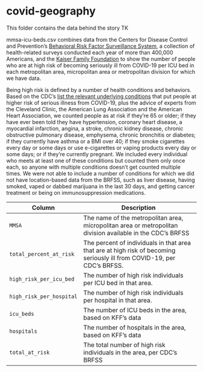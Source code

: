 # covid-geography

This folder contains the data behind the story TK

mmsa-icu-beds.csv combines data from the Centers for Disease Control and Prevention’s [Behavioral Risk Factor Surveillance System](https://www.cdc.gov/brfss/smart/smart_2017.html), a collection of health-related surveys conducted each year of more than 400,000 Americans, and the [Kaiser Family Foundation](https://khn.org/news/as-coronavirus-spreads-widely-millions-of-older-americans-live-in-counties-with-no-icu-beds/#lookup) to show the number of people who are at high risk of becoming seriously ill from COVID-19 per ICU bed in each metropolitan area, micropolitan area or metropolitan division for which we have data.

Being high risk is defined by a number of health conditions and behaviors. Based on the CDC’s [list the relevant underlying conditions](https://www.cdc.gov/coronavirus/2019-ncov/need-extra-precautions/people-at-higher-risk.html?CDC_AA_refVal=https%3A%2F%2Fwww.cdc.gov%2Fcoronavirus%2F2019-ncov%2Fspecific-groups%2Fpeople-at-higher-risk.html) that put people at higher risk of serious illness from COVID-19, plus the advice of experts from the Cleveland Clinic, the American Lung Association and the American Heart Association, we counted people as at risk if they’re 65 or older; if they have ever been told they have hypertension, coronary heart disease, a myocardial infarction, angina, a stroke, chronic kidney disease, chronic obstructive pulmonary disease, emphysema, chronic bronchitis or diabetes; if they currently have asthma or a BMI over 40; if they smoke cigarettes every day or some days or use e-cigarettes or vaping products every day or some days; or if they’re currently pregnant. We included every individual who meets at least one of these conditions but counted them only once each, so anyone with multiple conditions doesn’t get counted multiple times. We were not able to include a number of conditions for which we did not have location-based data from the BRFSS, such as liver disease, having smoked, vaped or dabbed marijuana in the last 30 days, and getting cancer treatment or being on immunosuppression medications.

Column | Description
-------|-------------
`MMSA` | The name of the metropolitan area, micropolitan area or metropolitan division available in the CDC’s BRFSS
`total_percent_at_risk` | The percent of individuals in that area that are at high risk of becoming seriously ill from COVID-19, per CDC’s BRFSS.
`high_risk_per_icu_bed` | The number of high risk individuals per ICU bed in that area.
`high_risk_per_hospital` |  The number of high risk individuals per hospital in that area.
`icu_beds` | The number of ICU beds in the area, based on KFF’s data
`hospitals` | The number of hospitals in the area, based on KFF’s data
`total_at_risk` | The total number of high risk individuals in the area, per CDC’s BRFSS

